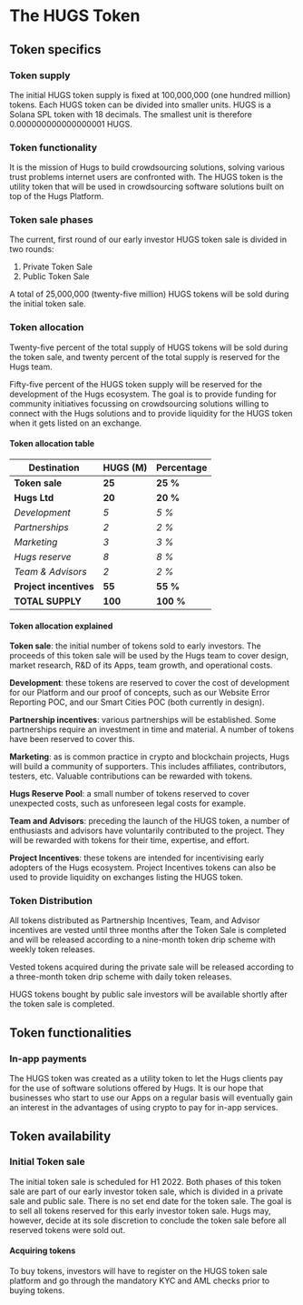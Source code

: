 # The HUGS Token

## Token specifics

### Token supply

The initial HUGS token supply is fixed at 100,000,000 (one hundred million) tokens. Each HUGS token can be divided into smaller units. HUGS is a Solana SPL token with 18 decimals. The smallest unit is therefore 0.000000000000000001 HUGS.&#x20;

### Token functionality

It is the mission of Hugs to build crowdsourcing solutions, solving various trust problems internet users are confronted with. The HUGS token is the utility token that will be used in crowdsourcing software solutions built on top of the Hugs Platform.

### Token sale phases

The current, first round of our early investor HUGS token sale is divided in two rounds:

1. Private Token Sale
2. Public Token Sale

A total of 25,000,000 (twenty-five million) HUGS tokens will be sold during the initial token sale.

### Token allocation

Twenty-five percent of the total supply of HUGS tokens will be sold during the token sale, and twenty percent of the total supply is reserved for the Hugs team.

Fifty-five percent of the HUGS token supply will be reserved for the development of the Hugs ecosystem. The goal is to provide funding for community initiatives focussing on crowdsourcing solutions willing to connect with the Hugs solutions and to provide liquidity for the HUGS token when it gets listed on an exchange.&#x20;

#### Token allocation table&#x20;

| **Destination**        | HUGS (M) | Percentage |
| ---------------------- | -------- | ---------- |
| **Token sale**         | **25**   | **25 %**   |
| **Hugs Ltd**           | **20**   | **20 %**   |
|   _Development_        | _5_      | _5 %_      |
|   _Partnerships_       | _2_      | _2 %_      |
|   _Marketing_          | _3_      | _3 %_      |
|   _Hugs reserve_       | _8_      | _8 %_      |
|   _Team & Advisors_    | _2_      | _2 %_      |
| **Project incentives** | **55**   | **55 %**   |
| **TOTAL SUPPLY**       | **100**  | **100 %**  |

#### Token allocation explained

**Token sale**: the initial number of tokens sold to early investors. The proceeds of this token sale will be used by the Hugs team to cover design, market research, R\&D of its Apps, team growth, and operational costs.

**Development**: these tokens are reserved to cover the cost of development for our Platform and our proof of concepts, such as our Website Error Reporting POC, and our Smart Cities POC (both currently in design).

**Partnership incentives**: various partnerships will be established. Some partnerships require an investment in time and material. A number of tokens have been reserved to cover this.

**Marketing**: as is common practice in crypto and blockchain projects, Hugs will build a community of supporters. This includes affiliates, contributors, testers, etc. Valuable contributions can be rewarded with tokens.

**Hugs Reserve Pool**: a small number of tokens reserved to cover unexpected costs, such as unforeseen legal costs for example.

**Team and Advisors**: preceding the launch of the HUGS token, a number of enthusiasts and advisors have voluntarily contributed to the project. They will be rewarded with tokens for their time, expertise, and effort.

**Project Incentives**: these tokens are intended for incentivising early adopters of the Hugs ecosystem. Project Incentives tokens can also be used to provide liquidity on exchanges listing the HUGS token.

### Token Distribution

All tokens distributed as Partnership Incentives, Team, and Advisor incentives are vested until three months after the Token Sale is completed and will be released according to a nine-month token drip scheme with weekly token releases.

Vested tokens acquired during the private sale will be released according to a three-month token drip scheme with daily token releases.

HUGS tokens bought by public sale investors will be available shortly after the token sale is completed.

## Token functionalities

### In-app payments

The HUGS token was created as a utility token to let the Hugs clients pay for the use of software solutions offered by Hugs. It is our hope that businesses who start to use our Apps on a regular basis will eventually gain an interest in the advantages of using crypto to pay for in-app services.

## Token availability

### Initial Token sale

The initial token sale is scheduled for H1 2022. Both phases of this token sale are part of our early investor token sale, which is divided in a private sale and public sale. There is no set end date for the token sale. The goal is to sell all tokens reserved for this early investor token sale. Hugs may, however, decide at its sole discretion to conclude the token sale before all reserved tokens were sold out.

#### Acquiring tokens

To buy tokens, investors will have to register on the HUGS token sale platform and go through the mandatory KYC and AML checks prior to buying tokens.
